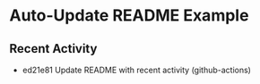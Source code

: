 # Auto-Update README Example

## Recent Activity
<!-- BEGIN RECENT_ACTIVITY -->
* ed21e81 Update README with recent activity (github-actions)
<!-- END RECENT_ACTIVITY -->


